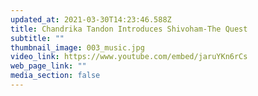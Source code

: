 ```yaml
---
updated_at: 2021-03-30T14:23:46.588Z
title: Chandrika Tandon Introduces Shivoham-The Quest
subtitle: ""
thumbnail_image: 003_music.jpg
video_link: https://www.youtube.com/embed/jaruYKn6rCs
web_page_link: ""
media_section: false
---
```

